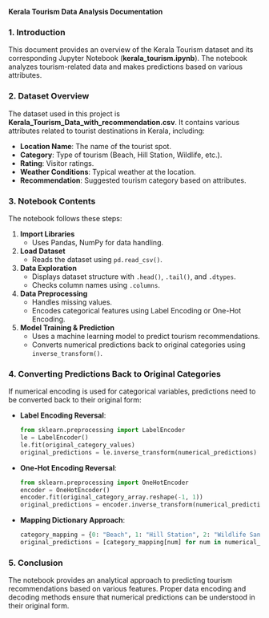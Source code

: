 **Kerala Tourism Data Analysis Documentation**

### **1. Introduction**
This document provides an overview of the Kerala Tourism dataset and its corresponding Jupyter Notebook (**kerala_tourism.ipynb**). The notebook analyzes tourism-related data and makes predictions based on various attributes.

### **2. Dataset Overview**
The dataset used in this project is **Kerala_Tourism_Data_with_recommendation.csv**. It contains various attributes related to tourist destinations in Kerala, including:
- **Location Name**: The name of the tourist spot.
- **Category**: Type of tourism (Beach, Hill Station, Wildlife, etc.).
- **Rating**: Visitor ratings.
- **Weather Conditions**: Typical weather at the location.
- **Recommendation**: Suggested tourism category based on attributes.

### **3. Notebook Contents**
The notebook follows these steps:
1. **Import Libraries**
   - Uses Pandas, NumPy for data handling.
2. **Load Dataset**
   - Reads the dataset using `pd.read_csv()`.
3. **Data Exploration**
   - Displays dataset structure with `.head()`, `.tail()`, and `.dtypes`.
   - Checks column names using `.columns`.
4. **Data Preprocessing**
   - Handles missing values.
   - Encodes categorical features using Label Encoding or One-Hot Encoding.
5. **Model Training & Prediction**
   - Uses a machine learning model to predict tourism recommendations.
   - Converts numerical predictions back to original categories using `inverse_transform()`.

### **4. Converting Predictions Back to Original Categories**
If numerical encoding is used for categorical variables, predictions need to be converted back to their original form:
- **Label Encoding Reversal**:
  ```python
  from sklearn.preprocessing import LabelEncoder
  le = LabelEncoder()
  le.fit(original_category_values)
  original_predictions = le.inverse_transform(numerical_predictions)
  ```
- **One-Hot Encoding Reversal**:
  ```python
  from sklearn.preprocessing import OneHotEncoder
  encoder = OneHotEncoder()
  encoder.fit(original_category_array.reshape(-1, 1))
  original_predictions = encoder.inverse_transform(numerical_predictions)
  ```
- **Mapping Dictionary Approach**:
  ```python
  category_mapping = {0: "Beach", 1: "Hill Station", 2: "Wildlife Sanctuary"}
  original_predictions = [category_mapping[num] for num in numerical_predictions]
  ```

### **5. Conclusion**
The notebook provides an analytical approach to predicting tourism recommendations based on various features. Proper data encoding and decoding methods ensure that numerical predictions can be understood in their original form.


